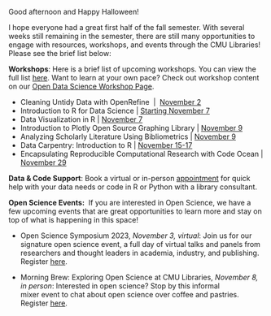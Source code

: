 Good afternoon and Happy Halloween!

I hope everyone had a great first half of the fall semester. With several weeks still remaining in the semester, there are still many opportunities to engage with resources, workshops, and events through the CMU Libraries! Please see the brief list below:

**Workshops**: Here is a brief list of upcoming workshops. You can view the full list [here](https://cmu.libcal.com/calendar/events/?cid=9148&t=d&d=0000-00-00&cal=9148&inc=0). Want to learn at your own pace? Check out workshop content on our [Open Data Science Workshop Page](https://cmu-lib.github.io/portfolio_workshop/).

- Cleaning Untidy Data with OpenRefine  |  [November 2](https://cmu.libcal.com/event/11068024)
- Introduction to R for Data Science | [Starting November 7](https://cmu.libcal.com/calendar/workshops?t=d&q=2-part%20introductory&cid=9148&cal=9148&inc=0) 
- Data Visualization in R | [November 7](https://cmu.libcal.com/event/11173860)
- Introduction to Plotly Open Source Graphing Library | [November 9](https://cmu.libcal.com/event/11067880)
- Analyzing Scholarly Literature Using Bibliometrics | [November 9](https://cmu.libcal.com/event/11068112)
- Data Carpentry: Introduction to R | [November 15-17](https://cmu.libcal.com/event/11098020)
- Encapsulating Reproducible Computational Research with Code Ocean | [November 29](https://cmu.libcal.com/event/11110715)

**Data & Code Support**: Book a virtual or in-person [appointment](https://www.library.cmu.edu/service/data-code-support) for quick help with your data needs or code in R or Python with a library consultant.

**Open Science Events:** 
If you are interested in Open Science, we have a few upcoming events that are great opportunities to learn more and stay on top of what is happening in this space!

- Open Science Symposium 2023, _November 3, virtual_: Join us for our signature open science event, a full day of virtual talks and panels from researchers and thought leaders in academia, industry, and publishing. Register [here](https://cmu-lib.github.io/OSS/). 

- Morning Brew: Exploring Open Science at CMU Libraries, _November 8, in person_: Interested in open science? Stop by this informal mixer event to chat about open science over coffee and pastries. Register [here](https://cmu.libcal.com/event/11171642).

